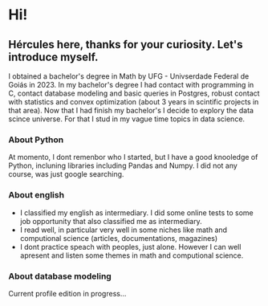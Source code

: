 # Hi!

## Hércules here, thanks for your curiosity. Let's introduce myself.

I obtained a bachelor's degree in Math by UFG - Univserdade Federal de Goiás in 2023.
In my bachelor's degree I had contact with programming in C, contact database modeling and basic queries in Postgres, robust contact with statistics and convex optimization (about 3 years in scintific projects in that area).
Now that I had finish my bachelor's I decide to explory the data scince universe.
For that I stud in my vague time topics in data science.

### About Python
At momento, I dont remenbor who I started, but I have a good knooledge of Python, incluning libraries including Pandas and Numpy. I did not any course, was just google searching.

### About english
* I classified my english as intermediary. I did some online tests to some job opportunity that also classified me as intermediary.
* I read well, in particular  very well in some niches like math and computional science (articles, documentations, magazines)
* I dont practice speach with peoples, just alone. However I can well apresent and listen some themes in math and computional science.

### About database modeling

Current profile edition in progress...



<!--
**herculesvanso/herculesvanso** is a ✨ _special_ ✨ repository because its `README.md` (this file) appears on your GitHub profile.

Here are some ideas to get you started:

- 🔭 I’m currently working on ...
- 🌱 I’m currently learning ...
- 👯 I’m looking to collaborate on ...
- 🤔 I’m looking for help with ...
- 💬 Ask me about ...
- 📫 How to reach me: ...
- 😄 Pronouns: ...
- ⚡ Fun fact: ...
-->
